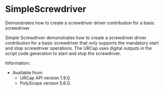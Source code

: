 # SimpleScrewdriver
Demonstrates how to create a screwdriver driver contribution for a basic screwdriver

Simple Screwdriver demonstrates how to create a screwdriver driver contribution for a basic screwdriver that only supports the mandatory start and stop screwdriver operations. The URCap uses digital outputs in the script code generation to start and stop the screwdriver.

Information:
* Available from:
  * URCap API version 1.9.0.
  * PolyScope version 5.6.0.
